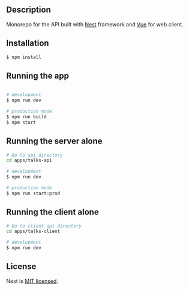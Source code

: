 ## Description

Monorepo for the API built with [Nest](https://github.com/nestjs/nest) framework and [Vue](https://vuejs.org) for web client.

## Installation

```bash
$ npm install
```

## Running the app

```bash

# development
$ npm run dev

# production mode
$ npm run build
$ npm start
```

## Running the server alone

```bash
# Go to api directory
cd apps/talks-api

# development
$ npm run dev

# production mode
$ npm run start:prod
```

## Running the client alone

```bash
# Go to client api directory
cd apps/talks-client

# development
$ npm run dev
```

## License

Nest is [MIT licensed](LICENSE).
